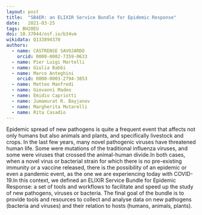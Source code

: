 ```yaml
---
layout: post
title:  "SB4ER: an ELIXIR Service Bundle for Epidemic Response"
date:   2021-03-25
tags: BH20EU
doi: 10.37044/osf.io/b34vm
wikidata: Q133894370
authors:
  - name: CASTRENSE SAVOJARDO
    orcid: 0000-0002-7359-0633
  - name: Pier Luigi Martelli
  - name: Giulia Babbi
  - name: Marco Anteghini
    orcid: 0000-0003-2794-3853
  - name: Matteo Manfredi
  - name: Giovanni Madeo
  - name: Emidio Capriotti
  - name: Jumamurat R. Bayjanov
  - name: Margherita Mutarelli
  - name: Rita Casadio
---
```


Epidemic spread of new pathogens is quite a frequent event that affects not only humans but also animals and plants, and specifically livestock and crops. In the last few years, many novel pathogenic viruses have threatened human life. Some were mutations of the traditional influenza viruses, and some were viruses that crossed the animal-human divide.In both cases, when a novel virus or bacterial strain for which there is no pre-existing immunity or a vaccine released, there is the possibility of an epidemic or even a pandemic event, as the one we are experiencing today with COVID-19.In this context, we defined an ELIXIR Service Bundle for Epidemic Response: a set of tools and workflows to facilitate and speed up the study of new pathogens, viruses or bacteria. The final goal of the bundle is to provide tools and resources to collect and analyse data on new pathogens (bacteria and viruses) and their relation to hosts (humans, animals, plants).

